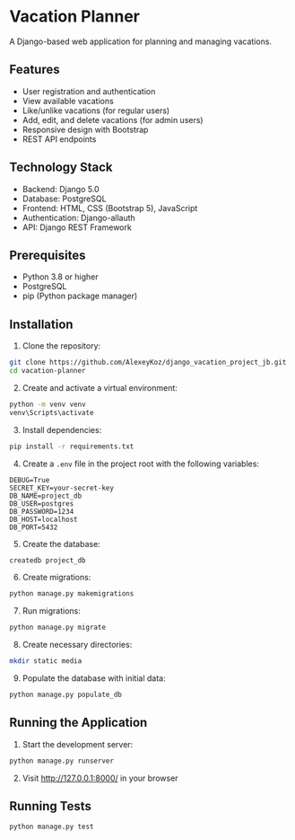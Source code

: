 # Vacation Planner

A Django-based web application for planning and managing vacations.

## Features

- User registration and authentication
- View available vacations
- Like/unlike vacations (for regular users)
- Add, edit, and delete vacations (for admin users)
- Responsive design with Bootstrap
- REST API endpoints

## Technology Stack

- Backend: Django 5.0
- Database: PostgreSQL
- Frontend: HTML, CSS (Bootstrap 5), JavaScript
- Authentication: Django-allauth
- API: Django REST Framework

## Prerequisites

- Python 3.8 or higher
- PostgreSQL
- pip (Python package manager)

## Installation

1. Clone the repository:
```bash
git clone https://github.com/AlexeyKoz/django_vacation_project_jb.git
cd vacation-planner
```

2. Create and activate a virtual environment:
```bash
python -m venv venv
venv\Scripts\activate
```

3. Install dependencies:
```bash
pip install -r requirements.txt
```

4. Create a `.env` file in the project root with the following variables:
```
DEBUG=True
SECRET_KEY=your-secret-key
DB_NAME=project_db
DB_USER=postgres
DB_PASSWORD=1234
DB_HOST=localhost
DB_PORT=5432
```

5. Create the database:
```bash
createdb project_db
```

6. Create migrations:
```bash
python manage.py makemigrations
```


7. Run migrations:
```bash
python manage.py migrate
```

8. Create necessary directories:
```bash
mkdir static media
```

9. Populate the database with initial data:
```bash
python manage.py populate_db
```

## Running the Application

1. Start the development server:
```bash
python manage.py runserver
```

2. Visit http://127.0.0.1:8000/ in your browser

## Running Tests

```bash
python manage.py test
```

